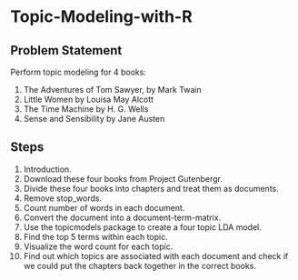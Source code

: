 # Topic-Modeling-with-R

## Problem Statement
Perform topic modeling for 4 books:
1. The Adventures of Tom Sawyer, by Mark Twain  
2. Little Women by Louisa May Alcott  
3. The Time Machine by H. G. Wells  
4. Sense and Sensibility by Jane Austen  

## Steps
1. Introduction.  
2. Download these four books from Project Gutenbergr.  
3. Divide these four books into chapters and treat them as documents.  
4. Remove stop_words.  
5. Count number of words in each document.  
6. Convert the document into a document-term-matrix. 
7. Use the topicmodels package to create a four topic LDA model. 
8. Find the top 5 terms within each topic.  
9. Visualize the word count for each topic.  
10. Find out which topics are associated with each document and check if we could put the chapters back together in the correct books.  
